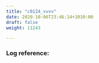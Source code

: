 ```yaml
---
title: "c0124_vvvv"
date: 2020-10-06T23:46:14+1010:00
draft: false
weight: 11243

---
```


### Log reference: <no value>

```
